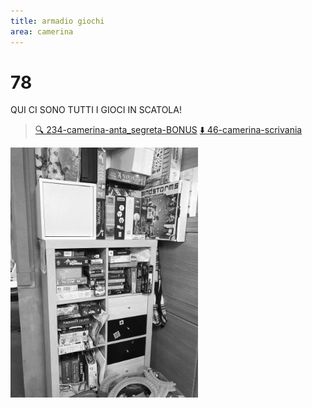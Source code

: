 ```yaml
---
title: armadio giochi
area: camerina
---
```

# 78
QUI CI SONO TUTTI I GIOCI IN SCATOLA!

> [🔍 234-camerina-anta_segreta-BONUS](234-camerina-anta_segreta-BONUS.md)
> [⬇️ 46-camerina-scrivania](46-camerina-scrivania.md)

![foto_145](../_assets/preview/foto_145.jpg)